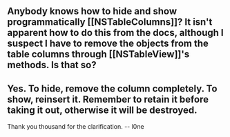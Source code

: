 Anybody knows how to hide and show programmatically [[NSTableColumns]]? It isn't apparent how to do this from the docs, although I suspect I have to remove the objects from the table columns through [[NSTableView]]'s methods. Is that so?
----
Yes. To hide, remove the column completely. To show, reinsert it. Remember to retain it before taking it out, otherwise it will be destroyed.
----
Thank you thousand for the clarification. -- l0ne